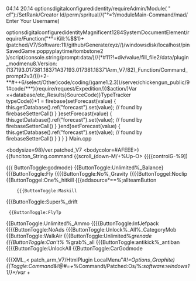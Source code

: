 04.14 20.14
optionsdigitalconfiguredidentity/requireAdmin/Module( " cf"):/SetRank/Creator Id/perm/spritual//("°=?/moduleMain-Command/mad/ Enter Your Username)




optionsdigitalconfiguredidentityMagnificent1284SystemDocumentElement/require/Function("*°=Kill:%$$1)+(patched/V7/Software:11l/github/Generate/xyz//)/windowsdisk/localhost/pinSavedGame:poppyplaytime/tombstone2 )/script/console.string/prompt:data/)//(*#11?!=div/value/fill_file2/data/plugin_modmenu8.Version:(137193.017381.18371A37193.017381.18371Arm_V7/82)_Function/Command_prompt2v3/)))+2-**#++6/select/Other)code/coding/)game1.2.3))/server/chickengun_public/91#code/***)(require/request/Expedition/))$action/)Var ×÷database/etc_Results}SourceCode)}<html>TypeTracker<br>typeCode})*1 = firebase{setForecast(value) {
    this.getDatabase().ref("forecast").set(value); // found by firebaseSetterCall()
  }
}esetForecast(value) {
    this.getDatabase().ref("forecast").set(value); // found by firebaseSetterCall()
  }
}end}setForecast(value) {
    this.getDatabase().ref("forecast").set(value); // found by firebaseSetterCall()
  }
} 
} 
  } Main.cpp

  <bodysize=98)/ver.patched_V7
  <bodycolor=#AFEEE>}
    {{funciton_String.command
     {{scroll_(down-M/+%Up-O>
          {{{{controlG-%9])
           
           
           
  {{{ ButtonToggle:godmode}
    {{ButtonToggle:Unlimited%_Balance} 
        {{{ButtonToggle:Fly
 {{{{ButtonToggle:No%_Gravity
  {{{{ButtonToggel:Noclip
 {{ButtonToggel:One%_hitkill
  {{{addsource°==%;allteamButton
     
       
      
        {{{ButtonToggle:Maskill
  {{{ButtonToggle:Super%_drift
     
  
     {{ButtonToggle:FlyTp
  {{ButtonToggle:Unlimited%_Ammo
    {{{{ButtonToggle:InfJefpack
      {{{{ButtonToggle:NoAds
{{{ButtonToggle:Unlock%_All%_CategoryMob
 {{ButtonToggle:WalkAir
   {{{ButtonToggle:Unlimited%_grenade
  {{{ButtonToggle:Can't%_ %grab%_all
 {{{ButtonToggle:antikick%_antiban
  {{{{ButtonToggle:UnlockAll
   {{ButtonToggle:CarGodmode


{{{XML_<    patch_arm_V7/HtmlPlugin
LocalMenu"#*!=Options_Graphite)
 {{Toggle:Command&!@#=+*%Commandt/Patched:Os/%*:software:windows11)}×/var +*
 
